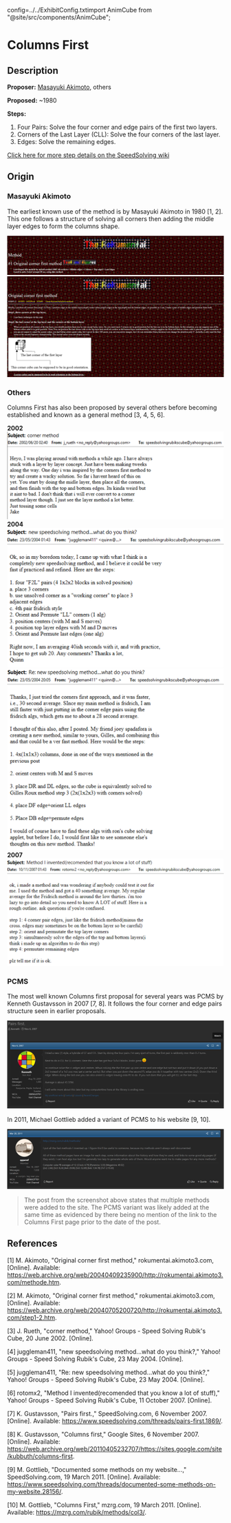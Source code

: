 config=../../ExhibitConfig.txtimport AnimCube from "@site/src/components/AnimCube";

# Columns First

<AnimCube params="buttonbar=0&position=lluuu&scale=6&hint=10&hintborder=1&borderwidth=10&facelets=ydydydydywdwdwdwdwbbbdbdbbbgggdgdgggodooooodorrrdrdrrr" width="400px" height="400px" />

## Description

**Proposer:** [Masayuki Akimoto](CubingContributors/MethodDevelopers.md#akimoto-masayuki), others

**Proposed:** ~1980

**Steps:**

1. Four Pairs: Solve the four corner and edge pairs of the first two layers.
2. Corners of the Last Layer (CLL): Solve the four corners of the last layer.
3. Edges: Solve the remaining edges.

[Click here for more step details on the SpeedSolving wiki](https://www.speedsolving.com/wiki/index.php/Columns_First_Methods)

## Origin

### Masayuki Akimoto

The earliest known use of the method is by Masayuki Akimoto in 1980 [1, 2]. This one follows a structure of solving all corners then adding the middle layer edges to form the columns shape.

![](img/ColumnsFirst/Akimoto1.png)
![](img/ColumnsFirst/Akimoto2.png)

### Others

Columns First has also been proposed by several others before becoming established and known as a general method [3, 4, 5, 6].

**2002**
![](img/ColumnsFirst/Others1.png)
**2004**
![](img/ColumnsFirst/Others2.png)
![](img/ColumnsFirst/Others3.png)
**2007**
![](img/ColumnsFirst/Others4.png)

### PCMS

The most well known Columns first proposal for several years was PCMS by Kenneth Gustavsson in 2007 [7, 8]. It follows the four corner and edge pairs structure seen in earlier proposals.

![](img/ColumnsFirst/Others5.png)

In 2011, Michael Gottlieb added a variant of PCMS to his website [9, 10].

![](img/ColumnsFirst/Others6.png)

>The post from the screenshot above states that multiple methods were added to the site. The PCMS variant was likely added at the same time as evidenced by there being no mention of the link to the Columns First page prior to the date of the post.

## References

[1] M. Akimoto, "Original corner first method," rokumentai.akimoto3.com, [Online]. Available: https://web.archive.org/web/20040409235900/http://rokumentai.akimoto3.com/methode.htm.

[2] M. Akimoto, "Original corner first method," rokumentai.akimoto3.com, [Online]. Available: https://web.archive.org/web/20040705200720/http://rokumentai.akimoto3.com/step1-2.htm.

[3] J. Rueth, "corner method," Yahoo! Groups - Speed Solving Rubik's Cube, 20 June 2002. [Online]. 

[4] juggleman411, "new speedsolving method...what do you think?," Yahoo! Groups - Speed Solving Rubik's Cube, 23 May 2004. [Online]. 

[5] juggleman411, "Re: new speedsolving method...what do you think?," Yahoo! Groups - Speed Solving Rubik's Cube, 23 May 2004. [Online]. 

[6] rotomx2, "Method I invented(recomended that you know a lot of stuff)," Yahoo! Groups - Speed Solving Rubik's Cube, 11 October 2007. [Online]. 

[7] K. Gustavsson, "Pairs first.," SpeedSolving.com, 6 November 2007. [Online]. Available: https://www.speedsolving.com/threads/pairs-first.1869/.

[8] K. Gustavsson, "Columns first," Google Sites, 6 November 2007. [Online]. Available: https://web.archive.org/web/20110405232707/https://sites.google.com/site/kubbuth/columns-first.

[9] M. Gottlieb, "Documented some methods on my website...," SpeedSolving.com, 19 March 2011. [Online]. Available: https://www.speedsolving.com/threads/documented-some-methods-on-my-website.28156/.

[10] M. Gottlieb, "Columns First," mzrg.com, 19 March 2011. [Online]. Available: https://mzrg.com/rubik/methods/col3/.